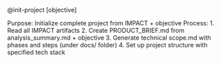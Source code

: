 @init-project [objective]

Purpose: Initialize complete project from IMPACT + objective 
Process:
    1. Read all IMPACT artifacts
    2. Create PRODUCT_BRIEF.md from analysis_summary.md + objective
    3. Generate technical scope.md with phases and steps (under docs/ folder)
    4. Set up project structure with specified tech stack
